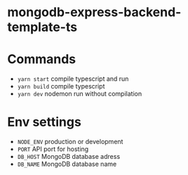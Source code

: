 # mongodb-express-backend-template-ts

# Commands
- `yarn start` compile typescript and run
- `yarn build` compile typescript
- `yarn dev` nodemon run without compilation

# Env settings
- `NODE_ENV` production or development
- `PORT` API port for hosting
- `DB_HOST` MongoDB database adress
- `DB_NAME` MongoDB database name